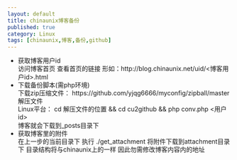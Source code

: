 ```yaml
---
layout: default
title: chinaunix博客备份
published: true
category: Linux
tags: [chinaunix,博客,备份,github]
---
```

<div id="detail" class="detail" style="line-height: 1.3;">
    <ul>
        <li>
            获取博客用户id<br />
            访问博客首页  查看首页的链接 形如：http://blog.chinaunix.net/uid/<博客用户id>.html <br />
        </li>
        <li>
            下载备份脚本(需php环境)<br />
            下载zip压缩文件： https://github.com/yjqg6666/myconfig/zipball/master  解压文件 <br />
            Linux平台： cd 解压文件的位置 && cd cu2github && php conv.php <用户id>    <br />
            博客就会下载到_posts目录下   <br />
        </li>
        <li>
            获取博客里的附件   <br />
            在上一步的当前目录下 执行 ./get_attachment 将附件下载到attachment目录下 目录结构将与chinaunix上的一样 因此勿需修改博客内容内的地址 <br />
        </li>
    </ul>
</div>
